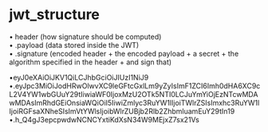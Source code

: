 # jwt_structure

 • header  	(how signature should be computed)  
 • .payload	(data stored inside the JWT)  
 • .signature	(encoded header + the encoded payload + a secret + the algorithm specified in the header + and sign that)

 •eyJ0eXAiOiJKV1QiLCJhbGciOiJIUzI1NiJ9
 •.eyJpc3MiOiJodHRwOlwvXC9leGFtcGxlLm9yZyIsImF1ZCI6Imh0dHA6XC9cL2V4YW1wbGUuY29tIiwiaWF0IjoxMzU2OTk5NTI0LCJuYmYiOjEzNTcwMDAwMDAsImRhdGEiOnsiaWQiOiI5IiwiZmlyc3RuYW1lIjoiTWlrZSIsImxhc3RuYW1lIjoiRGFsaXNheSIsImVtYWlsIjoibWlrZUBjb2Rlb2ZhbmluamEuY29tIn19
 •.h_Q4gJ3epcpwdwNCNCYxtiKdXsN34W9MEjxZ7sx21Vs
